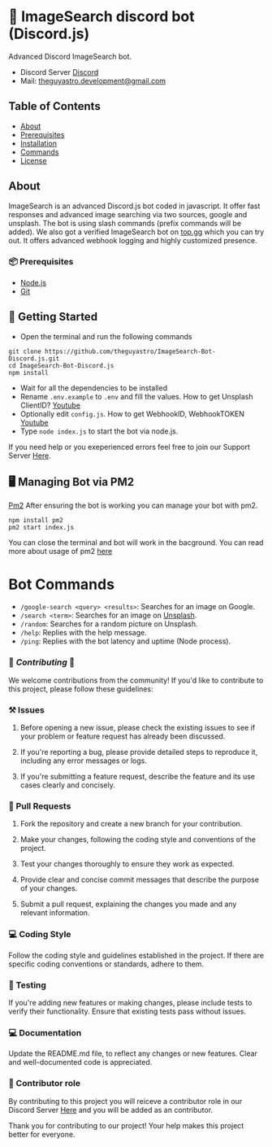 # 🤖 ImageSearch discord bot (Discord.js)
Advanced Discord ImageSearch bot. 
- Discord Server [Discord](https://discord.gg/G4YP6gcpjA)
- Mail: theguyastro.development@gmail.com

## Table of Contents

- [About](#about)
- [Prerequisites](#📦-prerequisites)
- [Installation](#🚀-getting-started)
- [Commands](#commands)
- [License](#license)


## About
ImageSearch is an advanced Discord.js bot coded in javascript. It offer fast responses and advanced image searching via two sources, google and unsplash.
The bot is using slash commands (prefix commands will be added). We also got a verified ImageSearch bot on [top.gg](https://top.gg/bot/729570880983924766) which you can try out. It offers advanced webhook logging and highly customized presence. 

### 📦 Prerequisites

 - [Node.js](https://nodejs.org/en)
 - [Git](https://git-scm.com)

## 🚀 Getting Started

- Open the terminal and run the following commands

```
git clone https://github.com/theguyastro/ImageSearch-Bot-Discord.js.git
cd ImageSearch-Bot-Discord.js
npm install
```

- Wait for all the dependencies to be installed
- Rename `.env.example` to `.env` and fill the values. How to get Unsplash ClientID? [Youtube](https://www.youtube.com/watch?v=gIh00TpSGQA)
- Optionally edit `config.js`. How to get WebhookID, WebhookTOKEN [Youtube](https://www.youtube.com/watch?v=VVceoFQtgUg)
- Type  `node index.js` to start the bot via node.js.


If you need help or you exeperienced errors feel free to join our Support Server [Here](https://discord.gg/G4YP6gcpjA).

## 🖥️ Managing Bot via PM2 
[Pm2](https://pm2.keymetrics.io/)
After ensuring the bot is working you can manage your bot with pm2. 

```
npm install pm2
pm2 start index.js
```
You can close the terminal and bot will work in the bacground. You can read more about usage of pm2 [here](https://pm2.keymetrics.io/docs/usage/quick-start/)



# Bot Commands

- `/google-search <query> <results>`: Searches for an image on Google.
- `/search <term>`: Searches for an image on [Unsplash](https://unsplash.com).
- `/random`: Searches for a random picture on Unsplash.
- `/help`: Replies with the help message.
- `/ping`: Replies with the bot latency and uptime (Node process).


### 🤝 ***Contributing*** 🤝


We welcome contributions from the community! If you'd like to contribute to this project, please follow these guidelines:

### ⚒️ Issues

1. Before opening a new issue, please check the existing issues to see if your problem or feature request has already been discussed.

2. If you're reporting a bug, please provide detailed steps to reproduce it, including any error messages or logs.

3. If you're submitting a feature request, describe the feature and its use cases clearly and concisely.

### 📩 Pull Requests

1. Fork the repository and create a new branch for your contribution.

2. Make your changes, following the coding style and conventions of the project.

3. Test your changes thoroughly to ensure they work as expected.

4. Provide clear and concise commit messages that describe the purpose of your changes.

5. Submit a pull request, explaining the changes you made and any relevant information.

### 💻 Coding Style

Follow the coding style and guidelines established in the project. If there are specific coding conventions or standards, adhere to them.

### 🧪 Testing

If you're adding new features or making changes, please include tests to verify their functionality. Ensure that existing tests pass without issues.

### 💻 Documentation

Update the README.md file, to reflect any changes or new features. Clear and well-documented code is appreciated.

### 📩 Contributor role

By contributing to this project you will reiceve a contributor role in our Discord Server [Here](https://discord.gg/G4YP6gcpjA) and you will be added as an contributor. 

Thank you for contributing to our project! Your help makes this project better for everyone.





